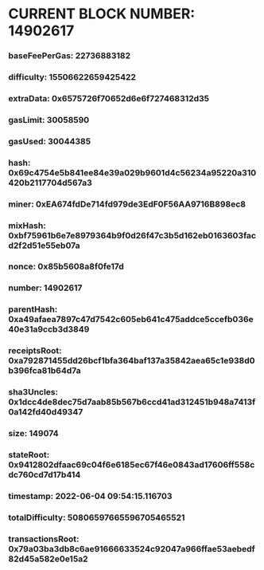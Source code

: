 # CURRENT BLOCK NUMBER: 14902617

### baseFeePerGas: 22736883182
### difficulty: 15506622659425422
### extraData: 0x6575726f70652d6e6f727468312d35
### gasLimit: 30058590
### gasUsed: 30044385
### hash: 0x69c4754e5b841ee84e39a029b9601d4c56234a95220a310420b2117704d567a3
### miner: 0xEA674fdDe714fd979de3EdF0F56AA9716B898ec8
### mixHash: 0xbf75961b6e7e8979364b9f0d26f47c3b5d162eb0163603facd2f2d51e55eb07a
### nonce: 0x85b5608a8f0fe17d
### number: 14902617
### parentHash: 0xa49afaea7897c47d7542c605eb641c475addce5ccefb036e40e31a9ccb3d3849
### receiptsRoot: 0xa792871455dd26bcf1bfa364baf137a35842aea65c1e938d0b396fca81b64d7a
### sha3Uncles: 0x1dcc4de8dec75d7aab85b567b6ccd41ad312451b948a7413f0a142fd40d49347
### size: 149074
### stateRoot: 0x9412802dfaac69c04f6e6185ec67f46e0843ad17606ff558cdc760cd7d17b414
### timestamp: 2022-06-04 09:54:15.116703
### totalDifficulty: 50806597665596705465521
### transactionsRoot: 0x79a03ba3db8c6ae91666633524c92047a966ffae53aebedf82d45a582e0e15a2
